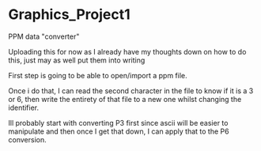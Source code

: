 # Graphics_Project1
PPM data "converter"


Uploading this for now as I already have my thoughts down on how to do this, just may as well put them into writing

First step is going to be able to open/import a ppm file.

Once i do that, I can read the second character in the file to know if it is a 3 or 6, then write the entirety of that file to a new one whilst changing the identifier.

Ill probably start with converting P3 first since ascii will be easier to manipulate and then once I get that down, I can apply that to the P6 conversion.
